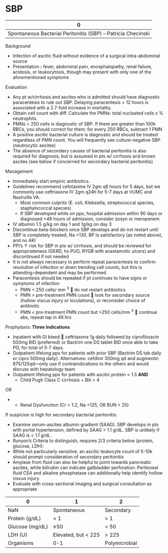 # SBP

| 0                                                            |
|--------------------------------------------------------------|
| Spontaneous Bacterial Peritonitis (SBP) – Patricia Checinski |

Background

-   Infection of ascitic fluid without evidence of a surgical
    intra-abdominal source
-   Presentation **:**
    fever, abdominal pain, encephalopathy, renal failure, acidosis, or
    leukocytosis, though may present with only one of the aforementioned
    symptoms

Evaluation

-   Any pt w/cirrhosis and ascites who is admitted should have
    diagnostic paracentesis to rule out SBP. Delaying paracentesis > 12
    hours is associated with a 2.7-fold increase in mortality.
-   Obtain cell count with diff. Calculate the PMNs: total nucleated
    cells x % neutrophils.
-   PMNs > 250 cells is diagnostic of SBP. If there are greater than
    100k RBCs, you should correct for them: for every 250 RBCs, subtract
    1 PMN
-   A positive ascitic bacterial culture is diagnostic and should be
    treated regardless of PMN count. You will frequently see
    culture-negative SBP (neutrocytic ascites)
-   The absence of secondary causes of bacterial peritonitis is also
    required for diagnosis, but is assumed in pts w/ cirrhosis and known
    ascites (see below if concerned for secondary bacterial peritonitis)

Management

-   Immediately start empiric antibiotics.
-   Guidelines recommend cefotaxime IV 2gm q8 hours for 5 days, but we
    commonly use ceftriaxone IV 2gm q24h for 5-7 days at VUMC and
    Nashville VA.
    -   Most common culprits (E. coli, Klebsiella, streptococcal
        species, staphylococcal species)
    -   If SBP developed while on ppx, hospital admission within 90 days
        or diagnosed >48 hours of admission, consider zosyn or meropenem
-   IV albumin 1.5 g/kg on day 1 and 1g/kg on day 3
-   Discontinue beta-blockers once SBP develops and do not restart until
    SBP is completely treated, Na >130, BP is satisfactory (as noted
    above), and no AKI
-   PPI’s
    ↑
    risk for SBP in pts w/ cirrhosis, and should be reviewed for
    appropriateness (GERD, hx PUD, RYGB with anastamotic ulcers) and
    discontinued if not needed
-   It is not always necessary to perform repeat paracentesis to confirm
    resolution of infection or down trending cell counts, but this is
    attending-dependent and may be performed
-   Paracentesis should be repeated if pt continues to have signs or
    symptoms of infection
    -   PMN \< 250 cells/ mm <sup>3</sup>
        
        do not restart antibiotics
    -   PMN > pre-treatment PMN count
        
        look for secondary source (hollow viscus injury or loculations),
        or reconsider choice of antibiotic
    -   PMN \< pre-treatment PMN count but >250 cells/mm <sup>3</sup>
        
        continue abx, repeat tap in 48 hrs

Prophylaxis: **Three Indications**

-   Inpatient with GI bleed
    
    ceftriaxone 1g daily followed by ciprofloxacin 500mg BID (preferred)
    or Bactrim one DS tablet BID once able to take PO, for total of 5-7
    days.
-   Outpatient lifelong ppx for patients with prior SBP (Bactrim DS tab
    daily or cipro 500mg daily). Alternatives: cefdinir 300mg qd and
    augmentin 875/125qd—only use if contraindications to the others and
    would discuss with hepatology team
-   Outpatient lifelong ppx for patients with ascitic protein \< 1.5
    **AND**
    -   Child Pugh Class C cirrhosis + Bili > 4

OR

-   -   Renal Dysfunction (Cr > 1.2, Na \<125, OR BUN > 25)

If suspicion is high for secondary bacterial peritonitis:

-   Examine serum-ascites albumin gradient (SAAG). SBP develops in pts
    with portal hypertension, defined by SAAG > 1.1 g/dL. SBP is
    unlikely if SAAG is \< 1.1 g/dL.
-   Runyon’s Criteria to distinguish, requires 2/3 criteria below
    (protein, glucose, LDH):
-   While not particularly sensitive, an ascitic leukocyte count of
    5-10k should prompt consideration of secondary peritonitis
-   Amylase from fluid can also be helpful to point towards pancreatic
    ascites, while bilirubin can indicate gallbladder perforation.
    Peritoneal fluid CEA and alkaline phosphatase can additionally help
    identify hollow viscus injury.
-   Evaluate with cross-sectional imaging and surgical consultation as
    appropriate

| 0               | 1                    | 2             |
|-----------------|----------------------|---------------|
| NaN             | Spontaneous          | Secondary     |
| Protein (g/dL)  | \< 1                 | \> 1          |
| Glucose (mg/dL) | ≥50                  | \< 50         |
| LDH (U)         | Elevated, but \< 225 | \> 225        |
| Organisms       | 0-1                  | Polymicrobial |
